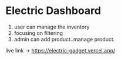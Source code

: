 # Electric Dashboard

1. user can manage the inventory 
2. focusing on filtering
3. admin can add product..manage product. 


live link -> https://electric-gadget.vercel.app/






